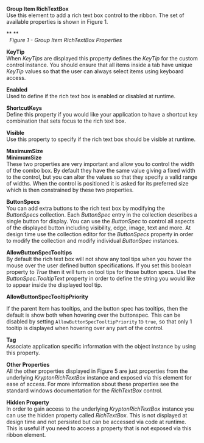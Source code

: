 **Group Item RichTextBox**  
Use this element to add a rich text box control to the ribbon. The set of
available properties is shown in Figure 1.

** **  
  *Figure 1 - Group Item RichTextBox Properties*  
  
**KeyTip**  
When *KeyTips* are displayed this property defines the *KeyTip* for the custom
control instance. You should ensure that all items inside a tab have unique
*KeyTip* values so that the user can always select items using keyboard access.

**Enabled**  
Used to define if the rich text box is enabled or disabled at runtime.

**ShortcutKeys**  
Define this property if you would like your application to have a shortcut key
combination that sets focus to the rich text box.

**Visible**  
Use this property to specify if the rich text box should be visible at runtime. 

**MaximumSize**  
**MinimumSize**  
These two properties are very important and allow you to control the width of
the combo box. By default they have the same value giving a fixed width to the
control, but you can alter the values so that they specify a valid range of
widths. When the control is positioned it is asked for its preferred size which
is then constrained by these two properties.  
  
**ButtonSpecs**  
You can add extra buttons to the rich text box by modifying the *ButtonSpecs*
collection. Each *ButtonSpec* entry in the collection describes a single
button for display. You can use the *ButtonSpec* to control all aspects of the
displayed button including visibility, edge, image, text and more. At design
time use the collection editor for the *ButtonSpecs* property in order to modify
the collection and modify individual *ButtonSpec* instances.  

**AllowButtonSpecTooltips**  
By default the rich text box will not show any tool tips when you hover the
mouse over the user defined button specifications. If you set this boolean
property to *True* then it will turn on tool tips for those button specs. Use
the *ButtonSpec.TooltipText* property in order to define the string you would
like to appear inside the displayed tool tip.

**AllowButtonSpecTooltipPriority**

If the parent Item has tooltips, and the button spec has tooltips, then
the default is show both when hovering over the buttonspec. This can be disabled 
by setting `AllowButtonSpecTooltipPriority` to `true`, so that only 1 tooltip is
displayed when hovering over any part of the control.
  
**Tag**  
Associate application specific information with the object instance by using
this property.  
  
**Other Properties**  
All the other properties displayed in Figure 5 are just properties from the
underlying *KryptonRichTextBox* instance and exposed via this element for ease
of access. For more information about these properties see the standard windows
documentation for the *RichTextBox* control.   
  
**Hidden Property**  
In order to gain access to the underlying *KryptonRichTextBox* instance you can
use the hidden property called *RichTextBox*. This is not displayed at design
time and not persisted but can be accessed via code at runtime. This is useful
if you need to access a property that is not exposed via this ribbon element.
